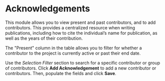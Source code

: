 # Acknowledgements

This module allows you to view present and past contributors, and to add contributors. This provides a centralized resource when writing publications, including how to cite the individual’s name for publication, as well as the years of their contribution.

The "Present" column in the table allows you to filter for whether a contributor to the project is currently active or past their end date.

Use the *Selection Filter* section to search for a specific contributor or group of contributors. Click **Add Acknowledgement** to add a new contributor or contributors. Then, populate the fields and click **Save**. 
